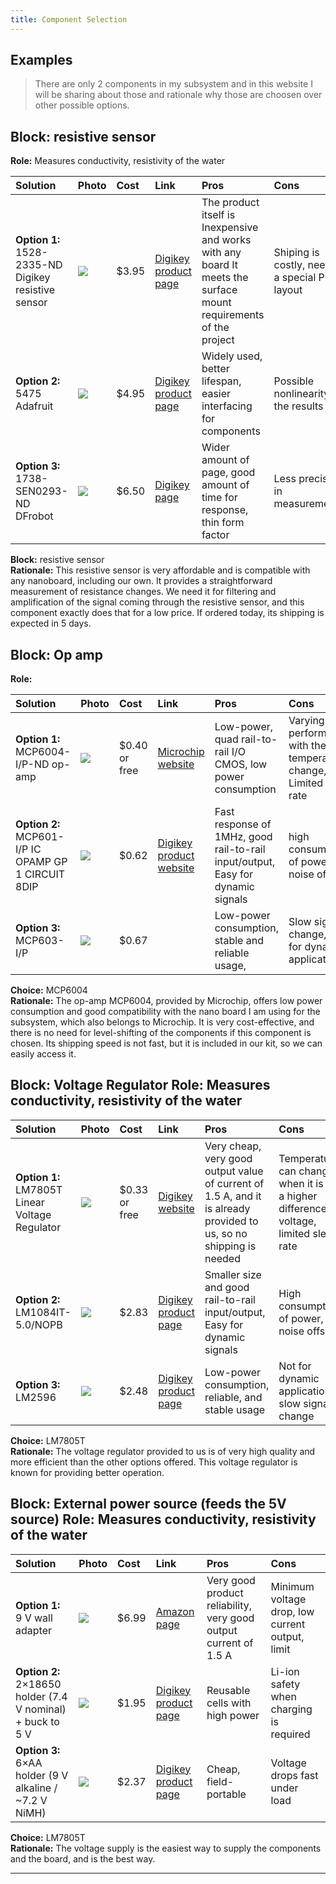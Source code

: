 ```yaml
---
title: Component Selection 
---
```


## Examples



> There are only 2 components in my subsystem and in this website I will be sharing about those and rationale why those are choosen over other possible options.


## **Block:** resistive sensor 
**Role:** Measures conductivity, resistivity of the water 

| Solution | Photo | Cost | Link | Pros | Cons |
| :---- | :---- | :---- | :---- | :---- | :---- |
| **Option 1:** 1528-2335-ND Digikey resistive sensor | ![](https://mm.digikey.com/Volume0/opasdata/d220001/derivates/1/100/948/661/SEN0293_sml.jpg) | $3.95 | [Digikey product page](https://www.digikey.com/en/products/detail/adafruit-industries-llc/166/7393589?gclsrc=aw.ds&gad_source=1&gad_campaignid=20232005509&gbraid=0AAAAADrbLliL8TzXuQg7x9tLNvO4PqNgi&gclid=CjwKCAjw0sfHBhB6EiwAQtv5qagfMTuvM6EWfkF-lDEyOs6MVN03ChBavjL6tKcwhR8kXR566HCPExoCmlEQAvD_BwE) | The product itself is Inexpensive and works with any board It meets the surface mount requirements of the project | Shiping is costly, needs a special PCB layout |
| **Option 2:** 5475 Adafruit | ![](https://mm.digikey.com/Volume0/opasdata/d220001/derivates/1/003/217/472/MFG_5475_sml%28200x200%29.jpg) | $4.95 | [Digikey product page](https://www.digikey.com/en/products/detail/adafruit-industries-llc/5475/22162362?gclsrc=aw.ds&gad_source=1&gad_campaignid=20232005509&gbraid=0AAAAADrbLliA2QPoBJaKgRRDCe-E96ysN&gclid=CjwKCAjw0sfHBhB6EiwAQtv5qYGZCGvvPbDwf9DDm2bSefonA0HU3gFHJq1bK3vT8t_ols2fsJB0wxoCc_sQAvD_BwE) | Widely used, better lifespan, easier interfacing for components | Possible nonlinearity in the results |
| **Option 3:** 1738-SEN0293-ND DFrobot | ![](https://mm.digikey.com/Volume0/opasdata/d220001/derivates/1/100/948/661/SEN0293_sml.jpg) | $6.50 | [Digikey page](https://www.digikey.com/en/products/detail/dfrobot/SEN0293/10136549?gclsrc=aw.ds&gad_source=1&gad_campaignid=20232005509&gbraid=0AAAAADrbLliA2QPoBJaKgRRDCe-E96ysN&gclid=CjwKCAjw0sfHBhB6EiwAQtv5qb1dP63M7VRu8O6ERff4Tu-m0pQPTGdx5_IjUZ6b_PNYJ37PUhoaVBoCrzEQAvD_BwE) | Wider amount of page, good amount of time for response, thin form factor | Less precise in measurements |

**Block:** resistive sensor  
**Rationale:** This resistive sensor is very affordable and is compatible with any nanoboard, including our own. It provides a straightforward measurement of resistance changes. We need it for filtering and amplification of the signal coming through the resistive sensor, and this component exactly does that for a low price. If ordered today, its shipping is expected in 5 days.

## **Block**: Op amp 
**Role:** 

| Solution | Photo | Cost | Link | Pros | Cons |
| :---- | :---- | :---- | :---- | :---- | :---- |
| **Option 1:** MCP6004-I/P-ND op-amp | ![](https://mraruziev.github.io/02-Component-Selection/images.jpeg) | $0.40 or free | [Microchip website](https://www.microchip.com/en-us/product/mcp6004) | Low-power, quad rail-to-rail I/O CMOS, low power consumption | Varying performance with the temperature change, Limited slew rate |
| **Option 2:** MCP601-I/P IC OPAMP GP 1 CIRCUIT 8DIP | ![](https://mm.digikey.com/Volume0/opasdata/d220001/derivates/1/300/341/924/150%7EC04-018%7EP%2C%20PA%7E8_sml%28200x200%29.jpg) | $0.62 | [Digikey product website](https://www.digikey.com/en/products/detail/microchip-technology/MCP601-I-P/305930) | Fast response of 1MHz, good rail-to-rail input/output, Easy for dynamic signals | high consumption of power, noise offset |
| **Option 3:** MCP603-I/P   | ![](https://mm.digikey.com/Volume0/opasdata/d220001/derivates/1/300/341/924/150%7EC04-018%7EP%2C%20PA%7E8_sml%28200x200%29.jpg) | $0.67 |  | Low-power consumption, stable and reliable usage,  | Slow signal change, Not for dynamic applications |

**Choice:** MCP6004  
**Rationale:** The op-amp MCP6004, provided by Microchip, offers low power consumption and good compatibility with the nano board I am using for the subsystem, which also belongs to Microchip. It is very cost-effective, and there is no need for level-shifting of the components if this component is chosen. Its shipping speed is not fast, but it is included in our kit, so we can easily access it.

## **Block**: Voltage Regulator **Role:** Measures conductivity, resistivity of the water 

| Solution | Photo | Cost | Link | Pros | Cons |
| :---- | :---- | :---- | :---- | :---- | :---- |
| **Option 1:** LM7805T Linear Voltage Regulator | ![](https://mm.digikey.com/Volume0/opasdata/d220001/derivates/1/001/176/122/MFG_5536_TO-220-3L_sml%28200x200%29.jpg) | $0.33 or free | [Digikey website](https://www.digikey.com/en/products/detail/taejin/LM7805T/22237260) | Very cheap, very good output value of current of 1.5 A, and it is already provided to us, so no shipping is needed | Temperature can change when it is at a higher difference of voltage, limited slew rate |
| **Option 2:** LM1084IT-5.0/NOPB | ![](https://mm.digikey.com/Volume0/opasdata/d220001/derivates/1/100/625/374/296%7ET03B%7ENDE%7E3_sml.jpg) | $2.83 | [Digikey product page](https://www.digikey.com/en/products/detail/texas-instruments/LM1084IT-5-0-NOPB/363556) | Smaller size and good rail-to-rail input/output, Easy for dynamic signals | High consumption of power, noise offset |
| **Option 3:** LM2596   | ![](https://i.ebayimg.com/images/g/m10AAOSwquxgONfC/s-l1600.webp) | $2.48 | [Digikey product page](https://www.digikey.com/en/products/detail/microchip-technology/MCP603-I-P/305934?gclsrc=aw.ds&gad_source=1&gad_campaignid=20228387720&gbraid=0AAAAADrbLlh_36NL6tG2xM8sOANdgFkI4&gclid=CjwKCAjw0sfHBhB6EiwAQtv5qYySUVtsJZWfFdD2i3Bas2rJTBIOqGb7fxJG9O-PzXONhinhUFv1wRoCqyUQAvD_BwE) | Low-power consumption, reliable, and stable usage | Not for dynamic applications, slow signal change |

**Choice:** LM7805T  
**Rationale:** The voltage regulator provided to us is of very high quality and more efficient than the other options offered. This voltage regulator is known for providing better operation.

## **Block**: External power source (feeds the 5V source) **Role:** Measures conductivity, resistivity of the water 

| Solution | Photo | Cost | Link | Pros | Cons |
| :---- | :---- | :---- | :---- | :---- | :---- |
| **Option 1:** 9 V wall adapter | ![](https://m.media-amazon.com/images/I/61AHD44j0qL._AC_SX679_.jpg) | $6.99 | [Amazon page](https://a.co/d/5kdQfle) | Very good product reliability, very good output current of 1.5 A | Minimum voltage drop, low current output, limit |
| **Option 2:** 2×18650 holder (7.4 V nominal) \+ buck to 5 V | ![](https://mm.digikey.com/Volume0/opasdata/d220001/derivates/1/002/457/526/PRT-09925_sml.jpg) | $1.95 | [Digikey product page](https://www.digikey.com/en/products/detail/sparkfun-electronics/09925/6161750?gclsrc=aw.ds&gad_source=1&gad_campaignid=20243136172&gbraid=0AAAAADrbLlgSxdqAKiMGbhVU1YZ4yrhJC&gclid=CjwKCAjwjffHBhBuEiwAKMb8pMX1Q0fG5C3S9-WLJntinuMTixVbnmRQIk70FfwKcjoj_64dR--ZHRoCQQoQAvD_BwE) | Reusable cells with high power | Li-ion safety when charging is required |
| **Option 3:**  6×AA holder (9 V alkaline / \~7.2 V NiMH)  | ![](https://mm.digikey.com/Volume0/opasdata/d220001/derivates/1/003/219/285/BH26AASF_sml.jpg) | $2.37 | [Digikey product page](https://www.digikey.com/en/products/detail/mpd-memory-protection-devices-/BH26AASF/470766?gclsrc=aw.ds&gad_source=1&gad_campaignid=20243136172&gbraid=0AAAAADrbLlgSxdqAKiMGbhVU1YZ4yrhJC&gclid=CjwKCAjwjffHBhBuEiwAKMb8pKcbMlbAca3yG5dnokIfWVpUYWIoa5xC4cm2fcq-pG9dO21qW9ZxvhoChp0QAvD_BwE) | Cheap, field-portable | Voltage drops fast under load |

**Choice:** LM7805T  
**Rationale:** The voltage supply is the easiest way to supply the components and the board, and is the best way.

---
